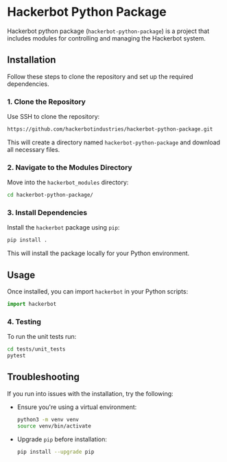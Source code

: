 # Hackerbot Python Package

Hackerbot python package (`hackerbot-python-package`) is a project that includes modules for controlling and managing the Hackerbot system.

## Installation

Follow these steps to clone the repository and set up the required dependencies.

### 1. Clone the Repository
Use SSH to clone the repository:
```bash
https://github.com/hackerbotindustries/hackerbot-python-package.git
```
This will create a directory named `hackerbot-python-package` and download all necessary files.

### 2. Navigate to the Modules Directory
Move into the `hackerbot_modules` directory:
```bash
cd hackerbot-python-package/
```

### 3. Install Dependencies
Install the `hackerbot` package using `pip`:
```bash
pip install .
```
This will install the package locally for your Python environment.

## Usage
Once installed, you can import `hackerbot` in your Python scripts:
```python
import hackerbot
```

### 4. Testing
To run the unit tests run:
```bash
cd tests/unit_tests
pytest
```

## Troubleshooting
If you run into issues with the installation, try the following:
- Ensure you're using a virtual environment:  
  ```bash
  python3 -m venv venv
  source venv/bin/activate
  ```
- Upgrade `pip` before installation:  
  ```bash
  pip install --upgrade pip
  ```

